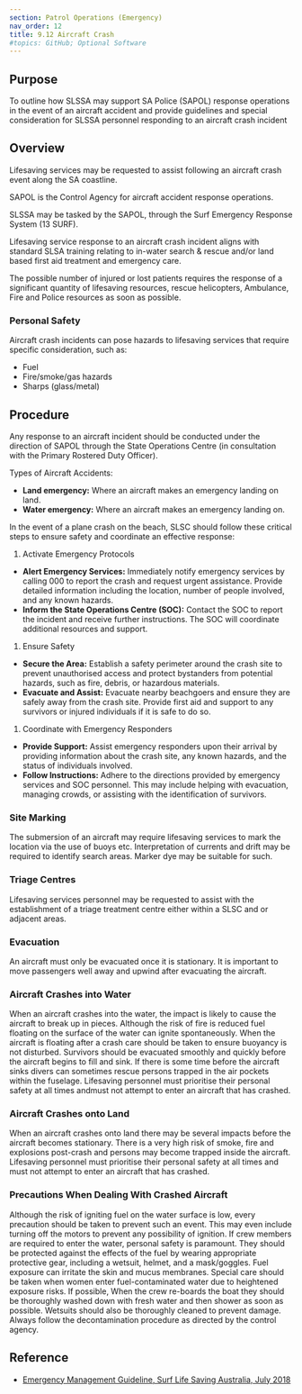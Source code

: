 ```yaml
---
section: Patrol Operations (Emergency)
nav_order: 12
title: 9.12 Aircraft Crash
#topics: GitHub; Optional Software
---
```


## Purpose

To outline how SLSSA may support SA Police (SAPOL) response operations in the event of an aircraft accident and provide guidelines and special consideration for SLSSA personnel responding to an aircraft crash incident

## Overview

Lifesaving services may be requested to assist following an aircraft crash event along the SA coastline.

SAPOL is the Control Agency for aircraft accident response operations.

SLSSA may be tasked by the SAPOL, through the Surf Emergency Response System (13 SURF).

Lifesaving service response to an aircraft crash incident aligns with standard SLSA training relating to in-water search & rescue and/or land based first aid treatment and emergency care.

The possible number of injured or lost patients requires the response of a significant quantity of lifesaving resources, rescue helicopters, Ambulance, Fire and Police resources as soon as possible.

### Personal Safety

Aircraft crash incidents can pose hazards to lifesaving services that require specific consideration, such as:

- Fuel
- Fire/smoke/gas hazards
- Sharps (glass/metal)

## Procedure

Any response to an aircraft incident should be conducted under the direction of SAPOL through the State Operations Centre (in consultation with the Primary Rostered Duty Officer).

Types of Aircraft Accidents:

- **Land emergency:** Where an aircraft makes an emergency landing on land.
- **Water emergency:** Where an aircraft makes an emergency landing on.

In the event of a plane crash on the beach, SLSC should follow these critical steps to ensure safety and coordinate an effective response:

1. Activate Emergency Protocols

- **Alert Emergency Services:** Immediately notify emergency services by calling 000 to report the crash and request urgent assistance. Provide detailed information including the location, number of people involved, and any known hazards.
- **Inform the State Operations Centre (SOC):** Contact the SOC to report the incident and receive further instructions. The SOC will coordinate additional resources and support.

1. Ensure Safety

- **Secure the Area:** Establish a safety perimeter around the crash site to prevent unauthorised access and protect bystanders from potential hazards, such as fire, debris, or hazardous materials.
- **Evacuate and Assist:** Evacuate nearby beachgoers and ensure they are safely away from the crash site. Provide first aid and support to any survivors or injured individuals if it is safe to do so.

1. Coordinate with Emergency Responders

- **Provide Support:** Assist emergency responders upon their arrival by providing information about the crash site, any known hazards, and the status of individuals involved.
- **Follow Instructions:** Adhere to the directions provided by emergency services and SOC personnel. This may include helping with evacuation, managing crowds, or assisting with the identification of survivors.

### Site Marking

The submersion of an aircraft may require lifesaving services to mark the location via the use of buoys etc. Interpretation of currents and drift may be required to identify search areas. Marker dye may be suitable for such.

### Triage Centres

Lifesaving services personnel may be requested to assist with the establishment of a triage treatment centre either within a SLSC and or adjacent areas.

### Evacuation

An aircraft must only be evacuated once it is stationary. It is important to move passengers well away and upwind after evacuating the aircraft.

### Aircraft Crashes into Water

When an aircraft crashes into the water, the impact is likely to cause the aircraft to break up in pieces. Although the risk of fire is reduced fuel floating on the surface of the water can ignite spontaneously. When the aircraft is floating after a crash care should be taken to ensure buoyancy is not disturbed. Survivors should be evacuated smoothly and quickly before the aircraft begins to fill and sink. If there is some time before the aircraft sinks divers can sometimes rescue persons trapped in the air pockets within the fuselage. Lifesaving personnel must prioritise their personal safety at all times andmust not attempt to enter an aircraft that has crashed.

### Aircraft Crashes onto Land

When an aircraft crashes onto land there may be several impacts before the aircraft becomes stationary. There is a very high risk of smoke, fire and explosions post-crash and persons may become trapped inside the aircraft. Lifesaving personnel must prioritise their personal safety at all times and must not attempt to enter an aircraft that has crashed.

### Precautions When Dealing With Crashed Aircraft

Although the risk of igniting fuel on the water surface is low, every precaution should be taken to prevent such an event. This may even include turning off the motors to prevent any possibility of ignition. If crew members are required to enter the water, personal safety is paramount. They should be protected against the effects of the fuel by wearing appropriate protective gear, including a wetsuit, helmet, and a mask/goggles. Fuel exposure can irritate the skin and mucus membranes. Special care should be taken when women enter fuel-contaminated water due to heightened exposure risks. If possible, When the crew re-boards the boat they should be thoroughly washed down with fresh water and then shower as soon as possible. Wetsuits should also be thoroughly cleaned to prevent damage. Always follow the decontamination procedure as directed by the control agency.

## Reference

- [Emergency Management Guideline, Surf Life Saving Australia, July 2018](https://members.sls.com.au/members/document_library/1/media/953)